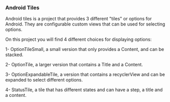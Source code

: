 ### Android Tiles

Android tiles is a project that provides 3 different "tiles" or options for Android. They are configurable custom views that can be used
for selecting options.

On this project you will find 4 different choices for displaying options:

1- OptionTileSmall, a small version that only provides a Content, and can be stacked.

2- OptionTile, a larger version that contains a Title and a Content.

3- OptionExpandableTile, a version that contains a recyclerView and can be expanded to select different options.

4- StatusTile, a tile that has different states and can have a step, a title and a content.
